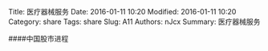 Title: 医疗器械服务
Date: 2016-01-11 10:20
Modified: 2016-01-11 10:20
Category: share
Tags: share
Slug: A11
Authors: nJcx
Summary: 医疗器械服务


####中国股市进程

